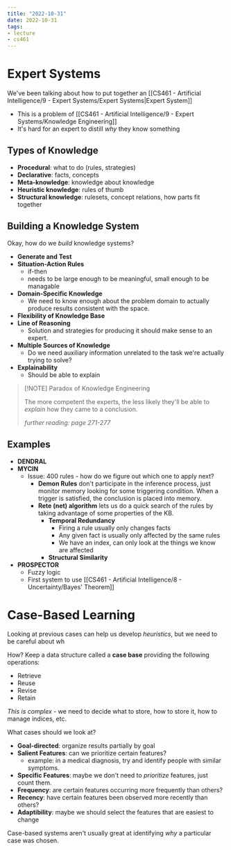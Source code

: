 ```yaml
---
title: "2022-10-31"
date: 2022-10-31
tags:
- lecture
- cs461
---
```


# Expert Systems

We've been talking about how to put together an [[CS461 - Artificial Intelligence/9 - Expert Systems/Expert Systems|Expert System]]
* This is a problem of [[CS461 - Artificial Intelligence/9 - Expert Systems/Knowledge Engineering]]
* It's hard for an expert to distill *why* they know something

## Types of Knowledge

* **Procedural**: what to do (rules, strategies)
* **Declarative**: facts, concepts
* **Meta-knowledge**: knowledge about knowledge
* **Heuristic knowledge**: rules of thumb
* **Structural knowledge**: rulesets, concept relations, how parts fit together

## Building a Knowledge System
Okay, how do we *build* knowledge systems?

* **Generate and Test**
* **Situation-Action Rules**
	* if-then
	* needs to be large enough to be meaningful, small enough to be managable
* **Domain-Specific Knowledge**
	* We need to know enough about the problem domain to actually produce results consistent with the space.
* **Flexibility of Knowledge Base**
* **Line of Reasoning**
	* Solution and strategies for producing it should make sense to an expert.
* **Multiple Sources of Knowledge**
	* Do we need auxiliary information unrelated to the task we're actually trying to solve?
* **Explainability**
	* Should be able to explain 


> [!NOTE] Paradox of Knowledge Engineering
> 
> The more competent the experts, the less likely they'll be able to *explain* how they came to a conclusion.
> 
> *further reading: page 271-277*

## Examples

* **DENDRAL**
* **MYCIN**
	* Issue: 400 rules - how do we figure out which one to apply next?
		* **Demon Rules** don't participate in the inference process, just monitor memory looking for some triggering condition. When a trigger is satisfied, the conclusion is placed into memory.
		* **Rete (net) algorithm** lets us do a quick search of the rules by taking advantage of some properties of the KB.
			* **Temporal Redundancy**
				* Firing a rule usually only changes facts
				* Any given fact is usually only affected by the same rules
				* We have an index, can only look at the things we know are affected
			* **Structural Similarity**
* **PROSPECTOR**
	* Fuzzy logic
	* First system to use [[CS461 - Artificial Intelligence/8 - Uncertainty/Bayes' Theorem]]

# Case-Based Learning

Looking at previous cases can help us develop *heuristics*, but we need to be careful about wh

How? Keep a data structure called a **case base** providing the following operations:
* Retrieve
* Reuse
* Revise
* Retain

*This is complex* - we need to decide what to store, how to store it, how to manage indices, etc.

What cases should we look at?
* **Goal-directed**: organize results partially by goal
* **Salient Features**: can we prioritize certain features?
	* example: in a medical diagnosis, try and identify people with similar symptoms.
* **Specific Features**: maybe we don't need to *prioritize* features, just count them.
* **Frequency**: are certain features occurring more frequently than others?
* **Recency**: have certain features been observed more recently than others?
* **Adaptibility**: maybe we should select the features that are easiest to change

Case-based systems aren't usually great at identifying *why* a particular case was chosen.